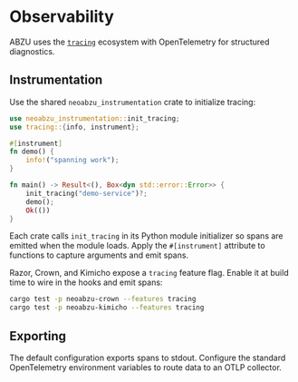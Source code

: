 # Observability

ABZU uses the [`tracing`](https://crates.io/crates/tracing) ecosystem with OpenTelemetry for
structured diagnostics.

## Instrumentation

Use the shared `neoabzu_instrumentation` crate to initialize tracing:

```rust
use neoabzu_instrumentation::init_tracing;
use tracing::{info, instrument};

#[instrument]
fn demo() {
    info!("spanning work");
}

fn main() -> Result<(), Box<dyn std::error::Error>> {
    init_tracing("demo-service")?;
    demo();
    Ok(())
}
```

Each crate calls `init_tracing` in its Python module initializer so spans are
emitted when the module loads. Apply the `#[instrument]` attribute to functions
to capture arguments and emit spans.

Razor, Crown, and Kimicho expose a `tracing` feature flag. Enable it at build
time to wire in the hooks and emit spans:

```bash
cargo test -p neoabzu-crown --features tracing
cargo test -p neoabzu-kimicho --features tracing
```

## Exporting

The default configuration exports spans to stdout. Configure the standard
OpenTelemetry environment variables to route data to an OTLP collector.
